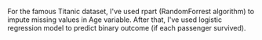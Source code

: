 For the famous Titanic dataset, I've used rpart (RandomForrest algorithm) to impute missing values in Age variable.
After that, I've used logistic regression model to predict binary outcome (if each passenger survived). 
